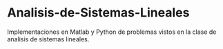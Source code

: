 # Analisis-de-Sistemas-Lineales
Implementaciones en Matlab y Python de problemas vistos en la clase de analisis de sistemas lineales.
